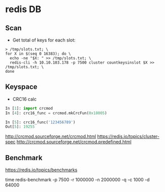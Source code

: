 # redis DB


## Scan

* Get total of keys for each slot:

```
> /tmp/slots.txt; \
for X in $(seq 0 16383); do \
  echo -ne "$X: " >> /tmp/slots.txt; \
  redis-cli -h 10.10.103.178 -p 7500 cluster countkeysinslot $X >> /tmp/slots.txt; \
done
```

## Keyspace

* CRC16 calc

```python
In [1]: import crcmod
In [4]: crc16_func = crcmod.mkCrcFun(0x18005)

In [5]: crc16_func('123456789')
Out[5]: 19255


```


http://crcmod.sourceforge.net/crcmod.html
https://redis.io/topics/cluster-spec
http://crcmod.sourceforge.net/crcmod.predefined.html

## Benchmark

https://redis.io/topics/benchmarks

time redis-benchmark -p 7500 -r 1000000 -n 2000000 -q -c 1000 -d 64000

